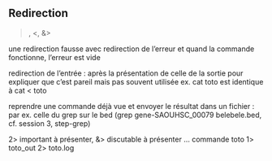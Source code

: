 ## Redirection

>, <, &>

une redirection fausse avec redirection de l’erreur et quand la commande fonctionne, l’erreur est vide

redirection de l’entrée : après la présentation de celle de la sortie pour expliquer que c’est pareil mais pas souvent utilisée
ex. cat toto est identique à cat < toto

reprendre une commande déjà vue et envoyer le résultat dans un fichier : par ex. celle du grep sur le bed (grep gene-SAOUHSC_00079 belebele.bed, cf. session 3, step-grep)

2> important à présenter, &> discutable à présenter …
commande toto 1> toto_out 2> toto.log

